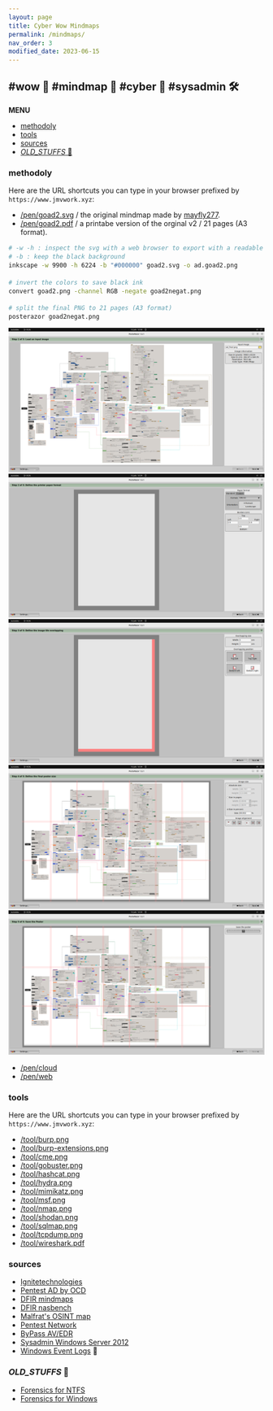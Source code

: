 ```yaml
---
layout: page
title: Cyber Wow Mindmaps
permalink: /mindmaps/
nav_order: 3
modified_date: 2023-06-15
---
```


## <a name='wowmindmapcybersysadmin'></a> #wow 👀 #mindmap 🧠 #cyber 🔫 #sysadmin 🛠️

**MENU**

<!-- vscode-markdown-toc -->
* [methodoly](#methodoly)
* [tools](#tools)
* [sources](#sources)
* [_OLD_STUFFS_ 🥱](#OLD_STUFFS_)

<!-- vscode-markdown-toc-config
	numbering=false
	autoSave=true
	/vscode-markdown-toc-config -->
<!-- /vscode-markdown-toc -->

### <a name='methodoly'></a>methodoly

Here are the URL shortcuts you can type in your browser prefixed by ```https://www.jmvwork.xyz```:

* [/pen/goad2.svg](/pen/goad2.svg) / the original mindmap made by [mayfly277](mayfly277.github.io).
* [/pen/goad2.pdf](/pen/goad2.pdf) / a printabe version of the orginal v2 / 21 pages (A3 format).

```sh
# -w -h : inspect the svg with a web browser to export with a readable size 
# -b : keep the black background
inkscape -w 9900 -h 6224 -b "#000000" goad2.svg -o ad.goad2.png

# invert the colors to save black ink
convert goad2.png -channel RGB -negate goad2negat.png

# split the final PNG to 21 pages (A3 format)  
posterazor goad2negat.png
```
![](/assets/images/goad2-svg-2-pdf-1.png)
![](/assets/images/goad2-svg-2-pdf-2.png)
![](/assets/images/goad2-svg-2-pdf-3.png)
![](/assets/images/goad2-svg-2-pdf-4.png)
![](/assets/images/goad2-svg-2-pdf-5.png)


* [/pen/cloud](/pen/cloud)
* [/pen/web](/pen/web)

### <a name='tools'></a>tools 

Here are the URL shortcuts you can type in your browser prefixed by ```https://www.jmvwork.xyz```:

* [/tool/burp.png](/tool/cme.png)
* [/tool/burp-extensions.png](/tool/cme.png)
* [/tool/cme.png](/tool/cme.png)
* [/tool/gobuster.png](/tool/gobuster.png)
* [/tool/hashcat.png](/tool/hashcat.png)
* [/tool/hydra.png](/tool/hydra.png)
* [/tool/mimikatz.png](/tool/mimikatz.png)
* [/tool/msf.png](/tool/msf.png)
* [/tool/nmap.png](/tool/nmap.png)
* [/tool/shodan.png](/tool/shodan.png)
* [/tool/sqlmap.png](/tool/sqlmap.png)
* [/tool/tcpdump.png](/tool/tcpdump.png)
* [/tool/wireshark.pdf](/tool//wireshark.pdf)

### <a name='sources'></a>sources

* [Ignitetechnologies](https://github.com/Ignitetechnologies/Mindmap)
* [Pentest AD by OCD](https://orange-cyberdefense.github.io/ocd-mindmaps/)
* [DFIR mindmaps](https://github.com/AndrewRathbun/DFIRMindMaps)
* [DFIR nasbench](https://github.com/nasbench/MindMaps)
* [Malfrat's OSINT map](https://map.malfrats.industries/)
* [Pentest Network](https://github.com/c4s73r/NetworkNightmare)
* [ByPass AV/EDR](https://github.com/CMEPW/BypassAV)
* [Sysadmin Windows Server 2012](https://xmind.app/m/eZ7i/)
* [Windows Event Logs](https://github.com/mdecrevoisier/Microsoft-eventlog-mindmap) 📃

### <a name='OLD_STUFFS_'></a>_OLD_STUFFS_ 🥱

* [Forensics for NTFS](/mindmaps/svg/win-for-ntfs.svg)
* [Forensics for Windows](/mindmaps/svg/win-for-invest-roadmap.svg)